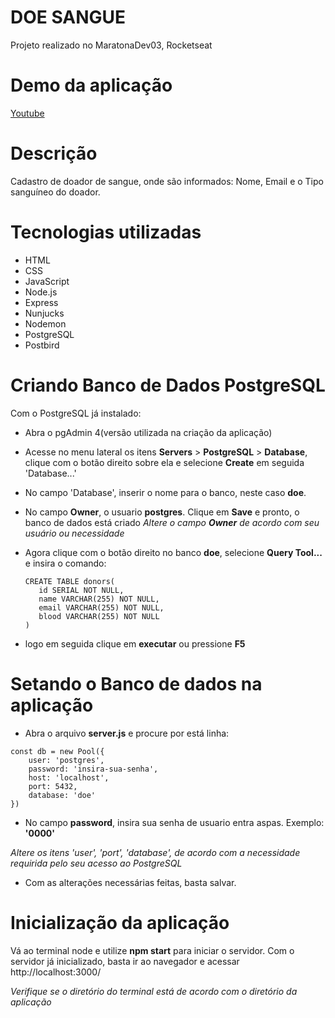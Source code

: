 # DOE SANGUE
Projeto realizado no MaratonaDev03, Rocketseat

# Demo da aplicação
[Youtube](https://www.youtube.com/watch?v=2FUKIQ6BYiE&feature=youtu.be)

# Descrição
Cadastro de doador de sangue, onde são informados: Nome, Email e o Tipo sanguíneo do doador.

# Tecnologias utilizadas
- HTML
- CSS
- JavaScript
- Node.js
- Express
- Nunjucks
- Nodemon
- PostgreSQL
- Postbird

# Criando Banco de Dados PostgreSQL
Com o PostgreSQL já instalado:
 - Abra o pgAdmin 4(versão utilizada na criação da aplicação)
 - Acesse no menu lateral os itens **Servers** > **PostgreSQL** > **Database**, clique com o botão direito sobre ela e selecione **Create** em seguida 'Database...'
 - No campo 'Database', inserir o nome para o banco, neste caso **doe**.
 - No campo **Owner**, o usuario **postgres**. Clique em **Save** e pronto, o banco de dados está criado
 *Altere o campo **Owner** de acordo com seu usuário ou necessidade*
 - Agora clique com o botão direito no banco **doe**, selecione **Query Tool...** e insira o comando: 
   ```
   CREATE TABLE donors(
      id SERIAL NOT NULL,
      name VARCHAR(255) NOT NULL,
      email VARCHAR(255) NOT NULL,
      blood VARCHAR(255) NOT NULL
   )
   ```
  
  - logo em seguida clique em **executar** ou pressione **F5**

# Setando o Banco de dados na aplicação
- Abra o arquivo **server.js** e procure por está linha:
```
const db = new Pool({
    user: 'postgres',
    password: 'insira-sua-senha',
    host: 'localhost',
    port: 5432,
    database: 'doe'
})
```
- No campo **password**, insira sua senha de usuario entra aspas. Exemplo: **'0000'**

*Altere os itens 'user', 'port', 'database', de acordo com a necessidade requirida pelo seu acesso ao PostgreSQL*
- Com as alterações necessárias feitas, basta salvar.

# Inicialização da aplicação
  Vá ao terminal node e utilize **npm start** para iniciar o servidor. Com o servidor já inicializado, basta ir ao navegador e acessar http://localhost:3000/
  
  *Verifique se o diretório do terminal está de acordo com o diretório da aplicação*
